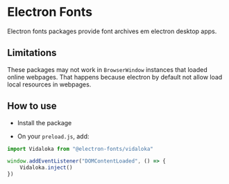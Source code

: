 # Electron Fonts

Electron fonts packages provide font archives em electron desktop apps.

## Limitations

These packages may not work in `BrowserWindow` instances that loaded online webpages. That happens because electron by default not allow load local resources in webpages.

## How to use

* Install the package

* On your `preload.js`, add:

```ts
import Vidaloka from "@electron-fonts/vidaloka"

window.addEventListener("DOMContentLoaded", () => {
    Vidaloka.inject()
})
```